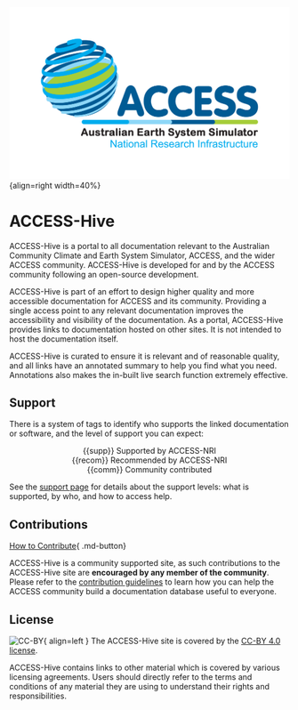 
![Network Logo](assets/ACCESSLogo(RGB).png){align=right width=40%}
# ACCESS-Hive

ACCESS-Hive is a portal to all documentation relevant to the Australian Community Climate and Earth System Simulator, ACCESS, and the wider ACCESS community. ACCESS-Hive is developed for and by the ACCESS community following an open-source development.

ACCESS-Hive is part of an effort to design higher quality and more accessible documentation for ACCESS and its community. Providing a single access point to any relevant documentation improves the accessibility and visibility of the documentation. As a portal, ACCESS-Hive provides links to documentation hosted on other sites. It is not intended to host the documentation itself.


ACCESS-Hive is curated to ensure it is relevant and of reasonable quality, and all links have an annotated summary to help you find what you need. Annotations also makes the in-built live search function extremely effective.

## Support

There is a system of tags to identify who supports the linked documentation or software, and the level of support you can expect:

<div align="center"> {{supp}} Supported by ACCESS-NRI </div>

<div align="center"> {{recom}} Recommended by ACCESS-NRI </div>

<div align="center"> {{comm}} Community contributed </div>

See the [support page](about/support.md) for details about the support levels: what is supported, by who, and how to access help.

## Contributions

[How to Contribute][HCG]{ .md-button}

ACCESS-Hive is a community supported site, as such contributions to the ACCESS-Hive site are **encouraged by any member of the community**. Please refer to the [contribution guidelines][HCG] to learn how you can help the ACCESS community build a documentation database useful to everyone.

## License

![CC-BY][CC-BY]{ align=left }
The ACCESS-Hive site is covered by the [CC-BY 4.0 license][human-license].

ACCESS-Hive contains links to other material which is covered by various licensing agreements. Users should directly refer to the terms and conditions of any material they are using to understand their rights and responsibilities. 

[HCG]: about/contribute.md
[CC-BY]: https://i.creativecommons.org/l/by/4.0/88x31.png
[human-license]: License.md